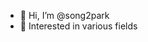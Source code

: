 - 👋 Hi, I’m @song2park
- 👀 Interested in various fields
<!---
song2park/song2park is a ✨ special ✨ repository because its `README.md` (this file) appears on your GitHub profile.
You can click the Preview link to take a look at your changes.
--->
